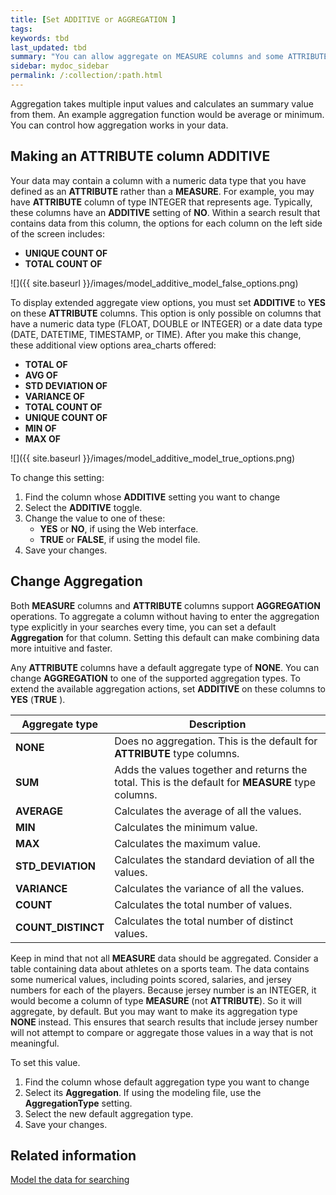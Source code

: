 ```yaml
---
title: [Set ADDITIVE or AGGREGATION ]
tags:
keywords: tbd
last_updated: tbd
summary: "You can allow aggregate on MEASURE columns and some ATTRIBUTE columns."
sidebar: mydoc_sidebar
permalink: /:collection/:path.html
---
```


Aggregation takes multiple input values and calculates an summary value from them. An example aggregation function would be average or minimum. You can control how aggregation works in your data.  

## Making an ATTRIBUTE column ADDITIVE

Your data may contain a column with a numeric data type that you have defined as an **ATTRIBUTE** rather than a **MEASURE**.  For example, you may have **ATTRIBUTE** column of type INTEGER that represents age. Typically, these columns have an **ADDITIVE** setting of **NO**. Within a search result that contains data from this column, the options for each column on the left side of the screen includes:

-   **UNIQUE COUNT OF**
-   **TOTAL COUNT OF**

![]({{ site.baseurl }}/images/model_additive_model_false_options.png)

To display extended aggregate view options, you must set **ADDITIVE** to **YES** on these **ATTRIBUTE** columns. This option is only possible on columns that have a numeric data type (FLOAT, DOUBLE or INTEGER) or a date data type (DATE, DATETIME, TIMESTAMP, or TIME). After you make this change, these additional view options area_charts offered:

-   **TOTAL OF**
-   **AVG OF**
-   **STD DEVIATION OF**
-   **VARIANCE OF**
-   **TOTAL COUNT OF**
-   **UNIQUE COUNT OF**
-   **MIN OF**
-   **MAX OF**

![]({{ site.baseurl }}/images/model_additive_model_true_options.png)

To change this setting:

1. Find the column whose **ADDITIVE** setting you want to change
2. Select the **ADDITIVE** toggle.
2. Change the value to one of these:
    -   **YES** or **NO**, if using the Web interface.
    -   **TRUE** or **FALSE**, if using the model file.
3. Save your changes.


## Change Aggregation

Both **MEASURE** columns and **ATTRIBUTE** columns support **AGGREGATION** operations. To aggregate a column without having to enter the aggregation type explicitly in your searches every time, you can set a default **Aggregation** for that column. Setting this default can make combining data more intuitive and faster.

Any **ATTRIBUTE** columns have a default aggregate type of **NONE**. You can change **AGGREGATION** to one of the supported aggregation types. To extend the available aggregation actions, set **ADDITIVE** on these columns to **YES** (**TRUE** ).

|Aggregate type|Description|
|--------------|-----------|
|**NONE**|Does no aggregation. This is the default for **ATTRIBUTE** type columns.|
|**SUM**|Adds the values together and returns the total. This is the default for **MEASURE** type columns.|
|**AVERAGE**|Calculates the average of all the values.|
|**MIN** |Calculates the minimum value.|
|**MAX**|Calculates the maximum value.|
|**STD_DEVIATION**|Calculates the standard deviation of all the values.|
|**VARIANCE**|Calculates the variance of all the values.|
|**COUNT**|Calculates the total number of values.|
|**COUNT_DISTINCT**|Calculates the total number of distinct values.|


Keep in mind that not all **MEASURE** data should be aggregated. Consider a table containing data about athletes on a sports team. The data contains some numerical values, including points scored, salaries, and jersey numbers for each of the players. Because jersey number is an INTEGER, it would become a column of type **MEASURE** (not **ATTRIBUTE**). So it will aggregate, by default. But you may want to make its aggregation type **NONE** instead. This ensures that search results that include jersey number will not attempt to compare or aggregate those values in a way that is not meaningful.

To set this value.

1. Find the column whose default aggregation type you want to change
2. Select its **Aggregation**.
  If using the modeling file, use the **AggregationType** setting.
3. Select the new default aggregation type.
4. Save your changes.


## Related information  

[Model the data for searching](semantic_modeling.html#)
